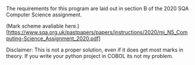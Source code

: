 The requirements for this program are laid out in section B of the 2020 SQA Computer Science assignment.

(Mark scheme avaliable here.)[https://www.sqa.org.uk/pastpapers/papers/instructions/2020/mi_N5_Computing-Science_Assignment_2020.pdf]

Disclaimer:
This is not a proper solution, even if it does get most marks in theory. If you write your python project in COBOL its not my problem.
